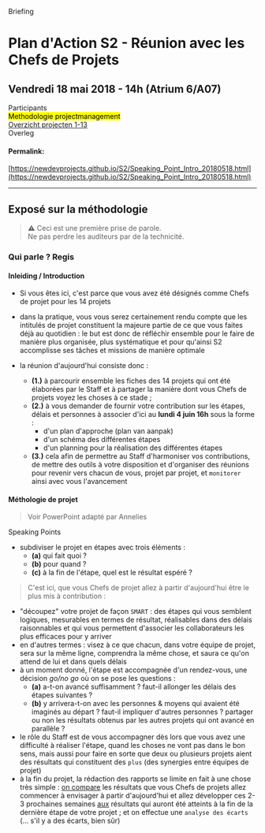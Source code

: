 <link rel="stylesheet" href="https://newdevprojects.github.io/S2/S2.css">

<span>Briefing</span>

# Plan d'Action S2 - Réunion avec les Chefs de Projets

## Vendredi 18 mai 2018 - 14h (Atrium 6/A07)

Participants  
<mark>Methodologie projectmanagement</mark>  
[Overzicht projecten 1-13](https://newdevprojects.github.io/S2/Liste_projets.html)  
Overleg

#### Permalink:
[https://newdevprojects.github.io/S2/Speaking_Point_Intro_20180518.html](https://newdevprojects.github.io/S2/Speaking_Point_Intro_20180518.html)

---

## Exposé sur la méthodologie

> &#9888; Ceci est une première prise de parole.  
> Ne pas perdre les auditeurs par de la technicité.

### Qui parle ? Regis

#### Inleiding / Introduction 

* Si vous êtes ici, c'est parce que vous avez été désignés comme Chefs de projet pour les 14 projets
* dans la pratique, vous vous serez certainement rendu compte que les intitulés de projet constituent la majeure partie de ce que vous faites déjà au quotidien : le but est donc de réfléchir ensemble pour le faire de manière plus organisée, plus systématique et pour qu'ainsi S2 accomplisse ses tâches et missions de manière optimale

* la réunion d'aujourd'hui consiste donc :
    * <b>(1.)</b> à parcourir ensemble les fiches des 14 projets qui ont été élaborées par le Staff et à partager la manière dont vous Chefs de projets voyez les choses à ce stade ;
    * <b>(2.)</b> à vous demander de fournir votre contribution sur les étapes, délais et personnes à associer d'ici au <b>lundi 4 juin 16h</b> sous la forme :
        * d'un plan d'approche (plan van aanpak)
        * d'un schéma des différentes étapes
        * d'un planning pour la réalisation des différentes étapes
    * <b>(3.)</b> cela afin de permettre au Staff d'harmoniser vos contributions, de mettre des outils à votre disposition et d'organiser des réunions pour revenir vers chacun de vous, projet par projet, et `monitorer` ainsi avec vous l'avancement

#### Méthologie de projet

> Voir PowerPoint adapté par Annelies

Speaking Points

* subdiviser le projet en étapes avec trois éléments :
    * <b>(a)</b> qui fait quoi ? 
    * <b>(b)</b> pour quand ?
    * <b>(c)</b> à la fin de l'étape, quel est le résultat espéré ?

>  C'est ici, que vous Chefs de projet allez à partir d'aujourd'hui être le plus mis à contribution :
* "découpez" votre projet de façon `SMART` : des étapes qui vous semblent logiques, mesurables en termes de résultat, réalisables dans des délais raisonnables et qui vous permettent d'associer les collaborateurs les plus efficaces pour y arriver
* en d'autres termes : visez à ce que chacun, dans votre équipe de projet, sera sur la même ligne, comprendra la même chose, et saura ce qu'on attend de lui et dans quels délais
* à un moment donné, l'étape est accompagnée d'un rendez-vous, une décision *go/no go* où on se pose les questions :
    * <b>(a)</b> a-t-on avancé suffisamment ? faut-il allonger les délais des étapes suivantes ?
    * <b>(b)</b> y arrivera-t-on avec les personnes & moyens qui avaient été imaginés au départ ? faut-il impliquer d'autres personnes ? partager ou non les résultats obtenus par les autres projets qui ont avancé en parallèle ?
* le rôle du Staff est de vous accompagner dès lors que vous avez une difficulté à réaliser l'étape, quand les choses ne vont pas dans le bon sens, mais aussi pour faire en sorte que deux ou plusieurs projets aient des résultats qui constituent des `plus` (des synergies entre équipes de projet)
* à la fin du projet, la rédaction des rapports se limite en fait à une chose très simple : <u>on compare</u> les résultats que vous Chefs de projets allez commencer à envisager à partir d'aujourd'hui et allez développer ces 2-3 prochaines semaines <u>aux</u> résultats qui auront été atteints à la fin de la dernière étape de votre projet ; et on effectue une `analyse des écarts` (... s'il y a des écarts, bien sûr) 

